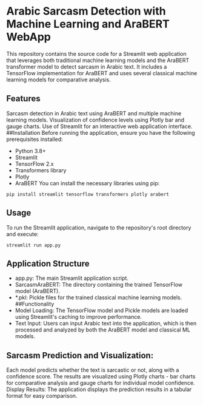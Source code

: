 # Arabic Sarcasm Detection with Machine Learning and AraBERT WebApp
This repository contains the source code for a Streamlit web application that leverages both traditional machine learning models and the AraBERT transformer model to detect sarcasm in Arabic text. It includes a TensorFlow implementation for AraBERT and uses several classical machine learning models for comparative analysis.

## Features
Sarcasm detection in Arabic text using AraBERT and multiple machine learning models.
Visualization of confidence levels using Plotly bar and gauge charts.
Use of Streamlit for an interactive web application interface.
##Installation
Before running the application, ensure you have the following prerequisites installed:

- Python 3.8+
- Streamlit
- TensorFlow 2.x
- Transformers library
- Plotly
- AraBERT
You can install the necessary libraries using pip:
```
pip install streamlit tensorflow transformers plotly arabert
```
## Usage
To run the Streamlit application, navigate to the repository's root directory and execute:

```
streamlit run app.py
```
## Application Structure
- app.py: The main Streamlit application script.
- SarcasmAraBERT: The directory containing the trained TensorFlow model (AraBERT).
- *.pkl: Pickle files for the trained classical machine learning models.
##Functionality
- Model Loading: The TensorFlow model and Pickle models are loaded using Streamlit's caching to improve performance.
- Text Input: Users can input Arabic text into the application, which is then processed and analyzed by both the AraBERT model and classical ML models.

## Sarcasm Prediction and Visualization:

Each model predicts whether the text is sarcastic or not, along with a confidence score.
The results are visualized using Plotly charts - bar charts for comparative analysis and gauge charts for individual model confidence.
Display Results: The application displays the prediction results in a tabular format for easy comparison.
